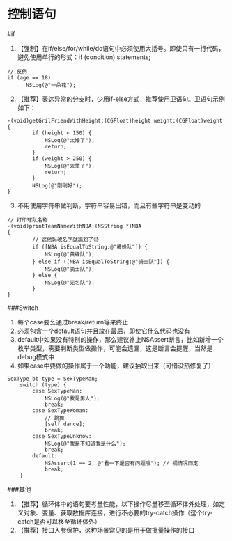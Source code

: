 # 控制语句


#if
1. 【强制】在if/else/for/while/do语句中必须使用大括号。即使只有一行代码，避免使用单行的形式：if (condition) statements;
```objc
// 反例
if (age == 18)
      NSLog(@"一朵花");
```
2. 【推荐】表达异常的分支时，少用if-else方式，推荐使用卫语句。卫语句示例如下：
```objc
-(void)getGrilFriendWithHeight:(CGFloat)height weight:(CGFloat)weight
{
        if (height < 150) {
            NSLog(@"太矮了");
            return;
        }
        if (weight > 250) {
            NSLog(@"太重了");
            return;
        }
        NSLog(@"刚刚好");
}
```
3. 不用使用字符串做判断，字符串容易出错，而且有些字符串是变动的
```objc
// 打印球队名称
-(void)printTeamNameWithNBA:(NSString *)NBA
{
        // 这他妈改名字就尴尬了😓
        if ([NBA isEqualToString:@"黄蜂队"]) {
            NSLog(@"黄蜂队");
        } else if ([NBA isEqualToString:@"骑士队"]) {
            NSLog(@"骑士队");
        } else {
            NSLog(@"无名队");
        }
}
```

###Switch
1. 每个case要么通过break/return等来终止
2. 必须包含一个default语句并且放在最后，即使它什么代码也没有
3. default中如果没有特别的操作，那么建议补上NSAssert断言，比如新增一个枚举类型，需要判断类型做操作，可能会遗漏，这是断言会提醒，当然是debug模式中
4. 如果case中要做的操作属于一个功能，建议抽取出来（可惜没热修复了）
```objc
SexType_bb type = SexTypeMan;
    switch (type) {
        case SexTypeMan:
            NSLog(@"我是男人");
            break;
        case SexTypeWoman:
            // 跳舞
            [self dance];
            break;
        case SexTypeUnknow:
            NSLog(@"我是不知道我是什么");
            break;
        default:
            NSAssert(1 == 2, @"看一下是否有问题哦"); // 视情况而定
            break;
    }
```

###其他
1. 【推荐】循环体中的语句要考量性能，以下操作尽量移至循环体外处理，如定义对象、变量、获取数据库连接，进行不必要的try-catch操作（这个try-catch是否可以移至循环体外）
2. 【推荐】接口入参保护，这种场景常见的是用于做批量操作的接口
